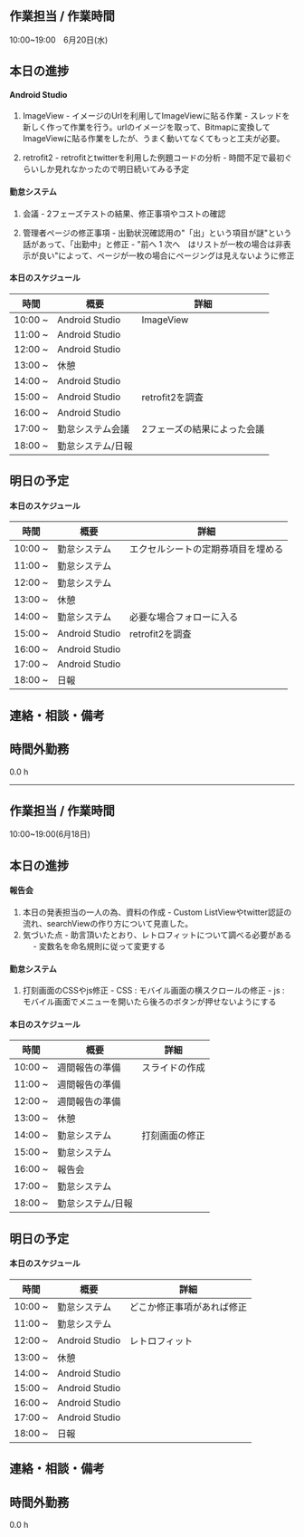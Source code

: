 ﻿## 作業担当 /  作業時間
10:00~19:00　6月20日(水)
## 本日の進捗
#### Android Studio
  1. ImageView
    - イメージのUrlを利用してImageViewに貼る作業
    - スレッドを新しく作って作業を行う。urlのイメージを取って、Bitmapに変換してImageViewに貼る作業をしたが、うまく動いてなくてもっと工夫が必要。

  2. retrofit2
    - retrofitとtwitterを利用した例題コードの分析
    - 時間不足で最初ぐらいしか見れなかったので明日続いてみる予定

#### 勤怠システム
  1. 会議
    - 2フェーズテストの結果、修正事項やコストの確認

  2. 管理者ページの修正事項
    - 出勤状況確認用の"「出」という項目が謎"という話があって、「出勤中」と修正
    - "前へ 1  次へ　はリストが一枚の場合は非表示が良い"によって、ページが一枚の場合にページングは見えないように修正
 

#### 本日のスケジュール

|時間  |概要  |詳細  |
|---|---|---|
|10:00 ~| Android Studio | ImageView |
|11:00 ~| Android Studio |  |
|12:00 ~| Android Studio |  |
|13:00 ~| 休憩 |  |
|14:00 ~| Android Studio |  |
|15:00 ~| Android Studio | retrofit2を調査 |
|16:00 ~| Android Studio |  |
|17:00 ~| 勤怠システム会議 | 2フェーズの結果によった会議 |
|18:00 ~| 勤怠システム/日報 |  |

## 明日の予定

#### 本日のスケジュール

|時間  |概要  |詳細  |
|---|---|---|
|10:00 ~| 勤怠システム | エクセルシートの定期券項目を埋める |
|11:00 ~| 勤怠システム |  |
|12:00 ~| 勤怠システム |  |
|13:00 ~| 休憩 |  |
|14:00 ~| 勤怠システム | 必要な場合フォローに入る |
|15:00 ~| Android Studio | retrofit2を調査 |
|16:00 ~| Android Studio |  |
|17:00 ~| Android Studio |  |
|18:00 ~| 日報 |  |

## 連絡・相談・備考

## 時間外勤務
0.0 h

<hr/>

## 作業担当 /  作業時間
10:00~19:00(6月18日)
## 本日の進捗
#### 報告会
  1. 本日の発表担当の一人の為、資料の作成
    - Custom ListViewやtwitter認証の流れ、searchViewの作り方について見直した。
  2. 気づいた点
    - 助言頂いたとおり、レトロフィットについて調べる必要がある
　  - 変数名を命名規則に従って変更する

#### 勤怠システム
  1. 打刻画面のCSSやjs修正
    - CSS : モバイル画面の横スクロールの修正
    - js : モバイル画面でメニューを開いたら後ろのボタンが押せないようにする
 

#### 本日のスケジュール

|時間  |概要  |詳細  |
|---|---|---|
|10:00 ~| 週間報告の準備 | スライドの作成 |
|11:00 ~| 週間報告の準備 |  |
|12:00 ~| 週間報告の準備 |  |
|13:00 ~| 休憩 |  |
|14:00 ~| 勤怠システム | 打刻画面の修正 |
|15:00 ~| 勤怠システム |  |
|16:00 ~| 報告会 |  |
|17:00 ~| 勤怠システム |  |
|18:00 ~| 勤怠システム/日報 |  |

## 明日の予定

#### 本日のスケジュール

|時間  |概要  |詳細  |
|---|---|---|
|10:00 ~| 勤怠システム | どこか修正事項があれば修正 |
|11:00 ~| 勤怠システム |  |
|12:00 ~| Android Studio | レトロフィット |
|13:00 ~| 休憩 |  |
|14:00 ~| Android Studio |  |
|15:00 ~| Android Studio |  |
|16:00 ~| Android Studio |  |
|17:00 ~| Android Studio |  |
|18:00 ~| 日報 |  |

## 連絡・相談・備考

## 時間外勤務
0.0 h

